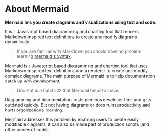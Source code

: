 # About Mermaid

**Mermaid lets you create diagrams and visualizations using text and code.**

It is a Javascript based diagramming and charting tool that renders  Markdown-inspired text definitions to create and modify diagrams  dynamically.

> If you are familiar with Markdown you should have no problem learning [Mermaid's Syntax](https://mermaid-js.github.io/mermaid/#/./n00b-syntaxReference).

Mermaid is a Javascript based diagramming and charting tool that uses Markdown-inspired text definitions and a renderer to create and modify  complex diagrams.  The main purpose of Mermaid is to help documentation  catch up with development.

> Doc-Rot is a Catch-22 that Mermaid helps to solve.

Diagramming and documentation costs precious developer time and gets outdated quickly. But not having diagrams or docs ruins productivity and hurts organizational learning.

Mermaid addresses this problem by enabling users to create easily  modifiable diagrams, it can also be made part of production scripts (and other pieces of code).